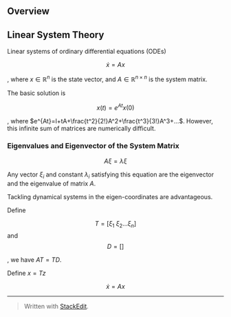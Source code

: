
## Overview

## Linear System Theory

Linear systems of ordinary differential equations (ODEs)

$$
\dot{x}=Ax
$$

, where $x \in \mathbb{R}^n$ is the state vector,
 and  $A \in \mathbb{R}^{n \times n}$ is the system matrix.


The basic solution is

$$
x(t) = e^{At}x(0)
$$

, where $e^{At}=I+tA+\frac{t^2}{2!}A^2+\frac{t^3}{3!}A^3+...$. However, this infinite sum of matrices are numerically difficult.

### Eigenvalues and Eigenvector of the System Matrix

$$A \xi = \lambda \xi$$

Any vector $\xi_i$ and constant $\lambda_i$ satisfying this equation are the eigenvector and the eigenvalue of matrix $A$.

Tackling dynamical systems in the eigen-coordinates are advantageous.

Define 

$$T=[\xi_1 \ \xi_2 ... \xi_n]$$ and $$D=[]$$


, we have $AT=TD$.

Define $x=Tz$

$$
\dot{x}=Ax
$$


---
> Written with [StackEdit](https://stackedit.io/).
<!--stackedit_data:
eyJoaXN0b3J5IjpbMTYzNzEzNTE0NCw5OTY1MDQzMDIsLTE3ND
g2OTc2MjVdfQ==
-->
